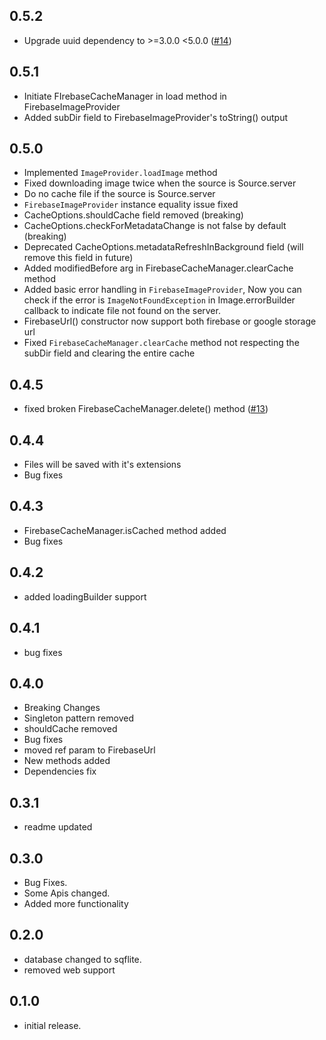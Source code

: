 ## 0.5.2

- Upgrade uuid dependency to >=3.0.0 <5.0.0 ([#14](https://github.com/imsamgarg/firebase_cached_image/pull/14))

## 0.5.1

- Initiate FIrebaseCacheManager in load method in FirebaseImageProvider
- Added subDir field to FirebaseImageProvider's toString() output

## 0.5.0

- Implemented `ImageProvider.loadImage` method
- Fixed downloading image twice when the source is Source.server
- Do no cache file if the source is Source.server
- `FirebaseImageProvider` instance equality issue fixed
- CacheOptions.shouldCache field removed (breaking)
- CacheOptions.checkForMetadataChange is not false by default (breaking)
- Deprecated CacheOptions.metadataRefreshInBackground field (will remove this field in future)
- Added modifiedBefore arg in FirebaseCacheManager.clearCache method
- Added basic error handling in `FirebaseImageProvider`, Now you can check if the error is `ImageNotFoundException` in Image.errorBuilder callback to indicate file not found on the server.
- FirebaseUrl() constructor now support both firebase or google storage url
- Fixed `FirebaseCacheManager.clearCache` method not respecting the subDir field and clearing the entire cache

## 0.4.5

- fixed broken FirebaseCacheManager.delete() method ([#13](https://github.com/imsamgarg/firebase_cached_image/pull/13))

## 0.4.4

- Files will be saved with it's extensions
- Bug fixes

## 0.4.3

- FirebaseCacheManager.isCached method added
- Bug fixes

## 0.4.2

- added loadingBuilder support

## 0.4.1

- bug fixes

## 0.4.0

- Breaking Changes
- Singleton pattern removed
- shouldCache removed
- Bug fixes
- moved ref param to FirebaseUrl
- New methods added
- Dependencies fix

## 0.3.1

- readme updated

## 0.3.0

- Bug Fixes.
- Some Apis changed.
- Added more functionality

## 0.2.0

- database changed to sqflite.
- removed web support

## 0.1.0

- initial release.
